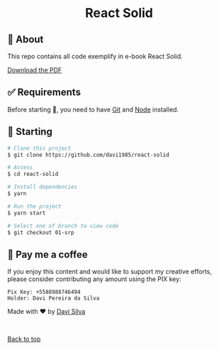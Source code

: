 <h1 align="center">React Solid</h1>

## :dart: About

This repo contains all code exemplify in e-book React Solid.

[Download the PDF](https://davi1985.github.io/react-solid/react-solid.pdf)

## :white_check_mark: Requirements

Before starting :checkered_flag:, you need to have [Git](https://git-scm.com) and [Node](https://nodejs.org/en/) installed.

## :checkered_flag: Starting

```bash
# Clone this project
$ git clone https://github.com/davi1985/react-solid

# Access
$ cd react-solid

# Install dependencies
$ yarn

# Run the project
$ yarn start

# Select one of branch to view code
$ git checkout 01-srp

```

## :memo: Pay me a coffee

If you enjoy this content and would like to support my creative efforts, please consider contributing any amount using the PIX key:

```
Pix Key: +5588988746494
Holder: Davi Pereira da Silva
```

Made with :heart: by <a href="https://github.com/davi1985" target="_blank">Davi Silva</a>

&#xa0;

<a href="#top">Back to top</a>
